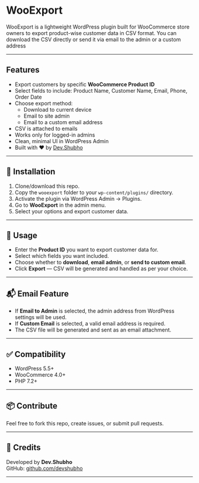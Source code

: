 # WooExport

WooExport is a lightweight WordPress plugin built for WooCommerce store owners to export product-wise customer data in CSV format. You can download the CSV directly or send it via email to the admin or a custom address

---

## Features

-  Export customers by specific **WooCommerce Product ID**
- Select fields to include: Product Name, Customer Name, Email, Phone, Order Date
- Choose export method:
  - Download to current device
  - Email to site admin
  - Email to a custom email address
- CSV is attached to emails
- Works only for logged-in admins
- Clean, minimal UI in WordPress Admin
- Built with ❤️ by [Dev.Shubho](https://github.com/devshubho)

---

## 🚀 Installation

1. Clone/download this repo.
2. Copy the `wooexport` folder to your `wp-content/plugins/` directory.
3. Activate the plugin via WordPress Admin → Plugins.
4. Go to **WooExport** in the admin menu.
5. Select your options and export customer data.

---

## 🧩 Usage

- Enter the **Product ID** you want to export customer data for.
- Select which fields you want included.
- Choose whether to **download**, **email admin**, or **send to custom email**.
- Click **Export** — CSV will be generated and handled as per your choice.

---

## 📬 Email Feature

- If **Email to Admin** is selected, the admin address from WordPress settings will be used.
- If **Custom Email** is selected, a valid email address is required.
- The CSV file will be generated and sent as an email attachment.

---

## ✅ Compatibility

- WordPress 5.5+
- WooCommerce 4.0+
- PHP 7.2+

---

## 📦 Contribute

Feel free to fork this repo, create issues, or submit pull requests.

---

## 🔖 Credits

Developed by **Dev.Shubho**  
GitHub: [github.com/devshubho](https://github.com/devshubho)

---
